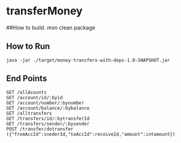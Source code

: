 # transferMoney

##How to build.
    mvn clean package

## How to Run
    java -jar ./target/money-transfers-with-deps-1.0-SNAPSHOT.jar
    
## End Points
    GET /allAcounts
    GET /account/id/:byid
    GET /account/number/:bynumber
    GET /account/balance/:bybalance
    GET /alltransfers
    GET /transfers/id/:bytransferId
    GET /transfers/sender/:bysender
    POST /transfer/dotransfer 
    ({"fromAccId":snederId,"toAccId":receiveId,"amount":intamount})
    
    